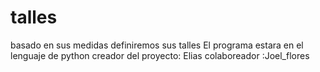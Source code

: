 # talles
basado en sus medidas definiremos sus talles
El programa estara en el lenguaje de python creador del proyecto: Elias colaboreador :Joel_flores
